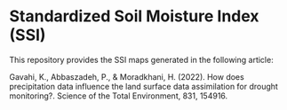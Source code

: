 # Standardized Soil Moisture Index (SSI)

This repository provides the SSI maps generated in the following article:

Gavahi, K., Abbaszadeh, P., & Moradkhani, H. (2022). How does precipitation data influence the land surface data assimilation for drought monitoring?. Science of the Total Environment, 831, 154916.
